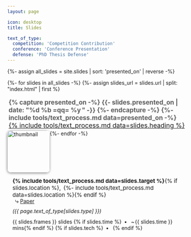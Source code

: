 ```yaml
---
layout: page

icon: desktop
title: Slides

text_of_type:
  competition: 'Competition Contribution'
  conference: 'Conference Presentation'
  defense: 'PhD Thesis Defense'
---
```

{%- assign all_slides = site.slides | sort: 'presented_on' | reverse -%}

<div style='margin:0em 1.5em 0.5em 0'>
{%- for slides in all_slides -%}
  {%- assign slides_url = slides.url | split: "index.html" | first %}
  <div class='heading' style='font-size:1.25em; margin:1em 0 0.125em 0.2em'>
    <span style='opacity: 0.7; font-size: 0.975em; font-weight: bold; margin-right:-0.125em'>
      {% capture presented_on -%}
        {{- slides.presented_on | date: "%d %b =qq= %y&thinsp;" -}}
      {%- endcapture -%}
      {%- include tools/text_process.md data=presented_on -%}
      <i class='fas fa-fw fa-sm fa-chevron-right'></i>
    </span>
    <a href='{{ slides_url }}'>{% include tools/text_process.md data=slides.heading %}</a>
  </div>
  <div class='clearfix' style='width:100%'>
    <a href='{{ slides_url }}' style='float:left'>
      <img src="{{ site.baseurl }}{{ slides.url | split: '/' | reverse | shift | reverse | join: '/' | append: '/thumb.png' }}"
          alt="thumbnail" style='height:8.25em; border-radius:0.75em; box-shadow:-1px 2px 6px rgba(0,0,0,0.4)'>
    </a>
    <div style='float:left; margin:0.125em 0 0 1em'>
      <div style='font-size:1.075em; margin:0.75em 0 -0.25em 0'>
        <b>{% include tools/text_process.md data=slides.target %}</b>{% if slides.location %},
        &thinsp;{%- include tools/text_process.md data=slides.location %}{% endif %}
      </div>
      <div style='margin:0 0 0.525em 0'>
        &ensp;<span style='font-size:1.25em'>&#x2937;</span>&nbsp;<a href='{{ site.baseurl }}/publications/{{ slides.publink }}'>Paper</a>
      </div>
      <div style='margin:0.5em 0 0.875em 0; font-style:italic'>
        ({{ page.text_of_type[slides.type] }})
      </div>
      <div style='margin:0'>
        {{ slides.frames }} slides {% if slides.time %}&ensp;&bullet;&ensp; ~&hairsp;{{ slides.time }}&thinsp;mins{% endif %} {% if slides.tech %}&ensp;&bullet;&ensp; <abbr title='{{ slides.tech.name }}'><i class='fa-fw {{ slides.tech.icon }}'></i></abbr>{% endif %}
      </div>
    </div>
  </div>
{%- endfor -%}
</div>